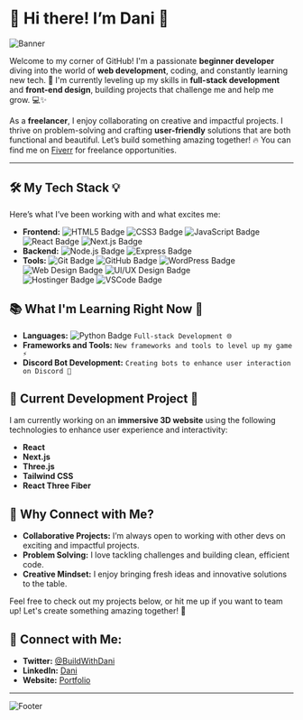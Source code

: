 # 🌟 **Hi there! I’m Dani** 👋

![Banner](https://img.shields.io/static/v1?label=&message=Welcome%20to%20my%20GitHub&color=blue&style=flat&logo=github)

Welcome to my corner of GitHub! I'm a passionate **beginner developer** diving into the world of **web development**, coding, and constantly learning new tech. 🚀 I'm currently leveling up my skills in **full-stack development** and **front-end design**, building projects that challenge me and help me grow. 💻✨

As a **freelancer**, I enjoy collaborating on creative and impactful projects. I thrive on problem-solving and crafting **user-friendly** solutions that are both functional and beautiful. Let’s build something amazing together! 🔥 You can find me on [Fiverr](https://www.fiverr.com/) for freelance opportunities.

---

## 🛠️ **My Tech Stack** 💡
Here’s what I’ve been working with and what excites me:

- **Frontend:** 
  ![HTML5 Badge](https://img.shields.io/badge/-HTML5-E34F26?style=flat&logo=html5&logoColor=white) 
  ![CSS3 Badge](https://img.shields.io/badge/-CSS3-1572B6?style=flat&logo=css3&logoColor=white) 
  ![JavaScript Badge](https://img.shields.io/badge/-JavaScript-F7DF1E?style=flat&logo=javascript&logoColor=black) 
  ![React Badge](https://img.shields.io/badge/-React-61DAFB?style=flat&logo=react&logoColor=black) 
  ![Next.js Badge](https://img.shields.io/badge/-Next.js-000000?style=flat&logo=next.js&logoColor=white)
- **Backend:** 
  ![Node.js Badge](https://img.shields.io/badge/-Node.js-339933?style=flat&logo=node.js&logoColor=white) 
  ![Express Badge](https://img.shields.io/badge/-Express-000000?style=flat&logo=express&logoColor=white)
- **Tools:** 
  ![Git Badge](https://img.shields.io/badge/-Git-F05032?style=flat&logo=git&logoColor=white) 
  ![GitHub Badge](https://img.shields.io/badge/-GitHub-181717?style=flat&logo=github&logoColor=white) 
  ![WordPress Badge](https://img.shields.io/badge/-WordPress-21759B?style=flat&logo=wordpress&logoColor=white) 
  ![Web Design Badge](https://img.shields.io/badge/-Web%20Design-008000?style=flat) 
  ![UI/UX Design Badge](https://img.shields.io/badge/-UI/UX%20Design-FF4088?style=flat&logo=figma&logoColor=white)  
  ![Hostinger Badge](https://img.shields.io/badge/-Hostinger-5333ed?style=flat&logo=hostinger&logoColor=white) 
  ![VSCode Badge](https://img.shields.io/badge/-Visual%20Studio%20Code-007ACC?style=flat&logo=visual-studio-code&logoColor=white)

## 📚 **What I'm Learning Right Now** 📖

- **Languages:** 
  ![Python Badge](https://img.shields.io/badge/-Python-3776AB?style=flat&logo=python&logoColor=white) 
  `Full-stack Development 🌐`
- **Frameworks and Tools:** 
  `New frameworks and tools to level up my game ⚡`
- **Discord Bot Development:** 
  `Creating bots to enhance user interaction on Discord 🤖`

## 🚀 **Current Development Project** 🎨

I am currently working on an **immersive 3D website** using the following technologies to enhance user experience and interactivity:

- **React**
- **Next.js**
- **Three.js**
- **Tailwind CSS**
- **React Three Fiber**

## 🤝 **Why Connect with Me?**

- **Collaborative Projects:** 
  I’m always open to working with other devs on exciting and impactful projects.
- **Problem Solving:** 
  I love tackling challenges and building clean, efficient code.
- **Creative Mindset:** 
  I enjoy bringing fresh ideas and innovative solutions to the table.

Feel free to check out my projects below, or hit me up if you want to team up! Let's create something amazing together! 💬

## 📍 **Connect with Me:**

- **Twitter:** [@BuildWithDani](https://twitter.com/BuildWithDani)
- **LinkedIn:** [Dani](https://www.linkedin.com/in/daniseyfu)
- **Website:** [Portfolio](https://buildwithdani.com/)

---

![Footer](https://img.shields.io/static/v1?label=&message=Happy%20Coding%20Dani!&color=brightgreen&style=flat&logo=code&logoColor=white)
